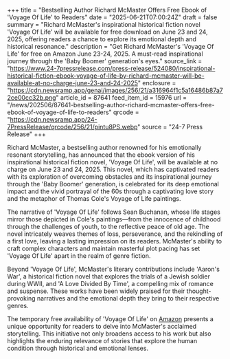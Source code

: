+++
title = "Bestselling Author Richard McMaster Offers Free Ebook of 'Voyage Of Life' to Readers"
date = "2025-06-21T07:00:24Z"
draft = false
summary = "Richard McMaster's inspirational historical fiction novel 'Voyage Of Life' will be available for free download on June 23 and 24, 2025, offering readers a chance to explore its emotional depth and historical resonance."
description = "Get Richard McMaster's 'Voyage Of Life' for free on Amazon June 23-24, 2025. A must-read inspirational journey through the 'Baby Boomer' generation's eyes."
source_link = "https://www.24-7pressrelease.com/press-release/524080/inspirational-historical-fiction-ebook-voyage-of-life-by-richard-mcmaster-will-be-available-at-no-charge-june-23-and-24-2025"
enclosure = "https://cdn.newsramp.app/genai/images/256/21/a316964f1c5a16486b87a72ce00cc32b.png"
article_id = 87641
feed_item_id = 15976
url = "/news/202506/87641-bestselling-author-richard-mcmaster-offers-free-ebook-of-voyage-of-life-to-readers"
qrcode = "https://cdn.newsramp.app/24-7PressRelease/qrcode/256/21/pintu8PS.webp"
source = "24-7 Press Release"
+++

<p>Richard McMaster, a bestselling author renowned for his emotionally resonant storytelling, has announced that the ebook version of his inspirational historical fiction novel, 'Voyage Of Life', will be available at no charge on June 23 and 24, 2025. This novel, which has captivated readers with its exploration of overcoming obstacles and its inspirational journey through the 'Baby Boomer' generation, is celebrated for its deep emotional impact and the vivid portrayal of the 60s through a captivating love story and the metaphor of Thomas Cole's Voyage of Life paintings.</p><p>The narrative of 'Voyage Of Life' follows Sean Buchanan, whose life stages mirror those depicted in Cole's paintings—from the innocence of childhood through the challenges of youth, to the reflective peace of old age. The novel intricately weaves themes of loss, perseverance, and the rekindling of a first love, leaving a lasting impression on its readers. McMaster's ability to craft complex characters and maintain masterful plot pacing has set 'Voyage Of Life' apart in the realm of genre fiction.</p><p>Beyond 'Voyage Of Life', McMaster's literary contributions include 'Aaron's War', a historical fiction novel that explores the trials of a Jewish soldier during WWII, and 'A Love Divided By Time', a compelling mix of romance and suspense. These works have been widely praised for their thought-provoking narratives and the emotional depth they bring to their respective genres.</p><p>The temporary free availability of 'Voyage Of Life' on <a href='https://www.amazon.com' rel='nofollow' target='_blank'>Amazon</a> presents a unique opportunity for readers to delve into McMaster's acclaimed storytelling. This initiative not only broadens access to his work but also highlights the enduring relevance of stories that explore the human condition through historical and emotional lenses.</p>
